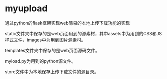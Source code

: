 # myupload
通过python的flask框架实现web简易的本地上传下载功能的实现

static文件夹中保存的是web页面用到的源素材，其中assets中为用到的CSS和JS样式文件，images中为用到图片源素材。

templates文件夹中保存的是web页面源码文件。
    
myload.py为用到的python源文件。

store文件中为本地保存上传下载文件的源目录。
